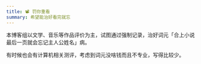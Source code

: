 ```yaml
---
title: 📽️ 罚你重看
summary: 希望能治好看完就忘
---
```


本博客组以文学、音乐等作品评价为主，试图通过强制记录，治好词元「合上小说最后一页就会忘记主人公姓名」病。

有时候也会有计算机相关测评，考虑到词元没啥钱而且不专业，写得比较少。
